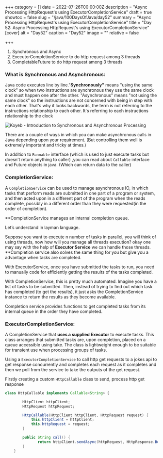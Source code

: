 +++
category = []
date = 2022-07-26T00:00:00Z
description = "Async Processing HttpRequest's using ExecutorCompletionService"
draft = true
showtoc = false
slug = "/java/100DaysOfJava/day52"
summary = "Async Processing HttpRequest's using ExecutorCompletionService"
title = "Day 52: Async Processing HttpRequest's using ExecutorCompletionService"
[cover]
alt = "Day52"
caption = "Day52"
image = ""
relative = false

+++
1. Synchronous and Async
2. ExecutorCompletionService to do http request among 3 threads
3. CompletableFuture to do http request among 3 threads

### What is Synchronous and Asynchronous:

Java code executes line by line."**Synchronously"** means "using the same clock" so when two instructions are synchronous they use the same clock and must happen one after the other. "Asynchronous" means "not using the same clock" so the instructions are not concerned with being in step with each other. That's why it looks backwards, the term is not referring to the instructions relationship to each other. It's referring to each instructions relationship to the clock

![Koyeb - Introduction to Synchronous and Asynchronous Processing](https://www.koyeb.com/static/images/blog/sync-vs-async-schema.png)

There are a couple of ways in which you can make asynchronous calls in Java depending upon your requirement. (But controlling them well is extremely important and tricky at times.)

In addition to `Runnable` interface (which is used to just execute tasks but doesn't return anything to caller) ,you can read about `Callable` interface and Future objects in java. (Which can return data to the caller)

### CompletionService:

A `CompletionService` can be used to manage asynchronous IO, in which tasks that perform reads are submitted in one part of a program or system, and then acted upon in a different part of the program when the reads complete, possibly in a different order than they were requested(in the order of completion).

\**CompletionService manages an internal completion queue.

Let’s understand in layman language.

Suppose you want to execute n number of tasks in parallel, you will think of using threads, now how will you manage all threads execution? okay one may say with the help of **Executor Service** we can handle those threads.
\**Completion service also solves the same thing for you but give you a advantage when tasks are completed.

With ExecutorService, once you have submitted the tasks to run, you need to manually code for efficiently getting the results of the tasks completed.

With CompletionService, this is pretty much automated. Imagine you have a list of tasks to be submitted. Then, instead of trying to find out which task has completed (to get the results), it just asks the CompletionService instance to return the results as they become available.

Completion service provides functions to get completed tasks from its internal queue in the order they have completed.

### ExecutorCompletionService:

A CompletionService that **uses a supplied Executor** to execute tasks. This class arranges that submitted tasks are, upon completion, placed on a queue accessible using take. The class is lightweight enough to be suitable for transient use when processing groups of tasks.

Using a `ExecutorCompletionService` to call http get requests to a jokes api to get response concurrently and completes each request as it completes and then we poll from the service to take the outputs of the get request.

Firstly creating a custom `HttpCallable` class to send, process http get response

```java
class HttpCallable implements Callable<String> {

        HttpClient httpClient;
        HttpRequest httpRequest;

        HttpCallable(HttpClient httpClient, HttpRequest request) {
            this.httpClient = httpClient;
            this.httpRequest = request;
        }

        public String call() {
               return httpClient.sendAsync(httpRequest, HttpResponse.BodyHandlers.ofString()).join().body() + "\n" + "Thread " + Thread.currentThread().getName() + " current time " + System.currentTimeMillis();
        }
    }
```